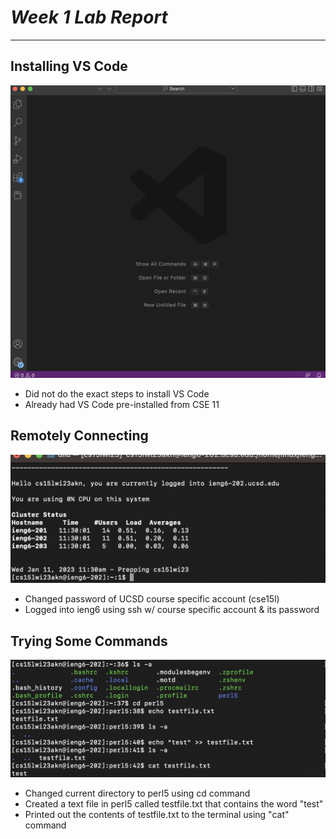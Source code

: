 # _Week 1 Lab Report_

***

## Installing VS Code

![VSC][1]

- Did not do the exact steps to install VS Code 
- Already had VS Code pre-installed from CSE 11

## Remotely Connecting

![SSH][2]

- Changed password of UCSD course specific account (cse15l)
- Logged into ieng6 using ssh w/ course specific account & its password

## Trying Some Commands

![Commands][3]

- Changed current directory to perl5 using cd command
- Created a text file in perl5 called testfile.txt that contains the word "test"
- Printed out the contents of testfile.txt to the terminal using "cat" command

[1]: VSC.png
[2]: SSH.png
[3]: COMMANDS.png
